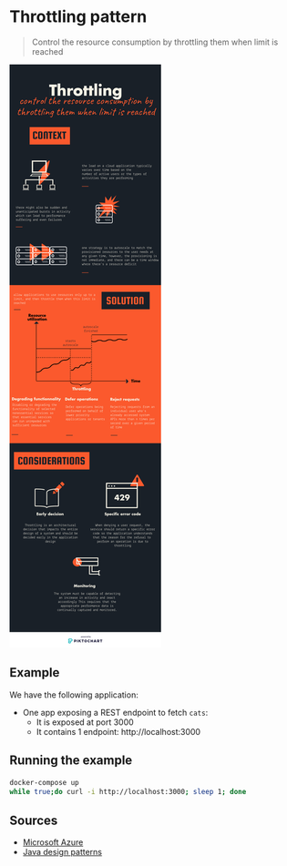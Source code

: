 # Throttling pattern

> Control the resource consumption by throttling them when limit is reached

![Throttling](throttling.png)

## Example

We have the following application:

- One app exposing a REST endpoint to fetch `cats`:
  - It is exposed at port 3000
  - It contains 1 endpoint: http://localhost:3000

## Running the example

```bash
docker-compose up
while true;do curl -i http://localhost:3000; sleep 1; done
```

## Sources

- [Microsoft Azure](https://docs.microsoft.com/en-us/azure/architecture/patterns/throttling)
- [Java design patterns](https://github.com/iluwatar/java-design-patterns/tree/master/throttling)